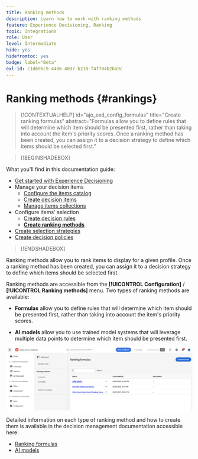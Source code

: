 ```yaml
---
title: Ranking methods
description: Learn how to work with ranking methods
feature: Experience Decisioning, Ranking
topic: Integrations
role: User
level: Intermediate
hide: yes
hidefromtoc: yes
badge: label="Beta"
exl-id: c1d69bc9-4486-4037-b218-f4f704b2ba9c
---
```

# Ranking methods {#rankings}

>[!CONTEXTUALHELP]
>id="ajo_exd_config_formulas"
>title="Create ranking formulas"
>abstract="Formulas allow you to define rules that will determine which item should be presented first, rather than taking into account the item's priority scores. Once a ranking method has been created, you can assign it to a decision strategy to define which items should be selected first."

>[!BEGINSHADEBOX]

What you'll find in this documentation guide:

* [Get started with Experience Decisioning](gs-experience-decisioning.md)
* Manage your decision items
    * [Configure the items catalog](catalogs.md)
    * [Create decision items](items.md)
    * [Manage items collections](collections.md)
* Configure items' selection
    * [Create decision rules](rules.md)
    * **[Create ranking methods](ranking.md)**
* [Create selection strategies](selection-strategies.md)
* [Create decision policies](create-decision.md)

>[!ENDSHADEBOX]

Ranking methods allow you to rank items to display for a given profile. Once a ranking method has been created, you can assign it to a decision strategy to define which items should be selected first.

Ranking methods are accessible from the **[!UICONTROL Configuration]** / **[!UICONTROL Ranking methods]** menu. Two types of ranking methods are available:

* **Formulas** allow you to define rules that will determine which item should be presented first, rather than taking into account the item's priority scores.

* **AI models** allow you to use trained model systems that will leverage multiple data points to determine which item should be presented first.

![](assets/ranking-create.png)

Detailed information on each type of ranking method and how to create them is available in the decision management documentation accessible here:

* [Ranking formulas](../offers/ranking/create-ranking-formulas.md)
* [AI models](../offers/ranking/ai-models.md)
